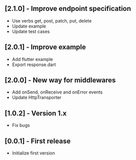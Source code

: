 ## [2.1.0] - Improve endpoint specification

* Use verbs get, post, patch, put, delete
* Update example
* Update test cases

## [2.0.1] - Improve example

* Add flutter example
* Export response.dart

## [2.0.0] - New way for middlewares

* Add onSend, onReceive and onError events
* Update HttpTransporter

## [1.0.2] - Version 1.x

* Fix bugs

## [0.0.1] - First release

* Initialize first version
